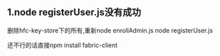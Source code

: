 ## 1.node registerUser.js没有成功  
删除hfc-key-store下的所有,重新node enrollAdmin.js  node registerUser.js

还不行的话直接npm install fabric-client 
